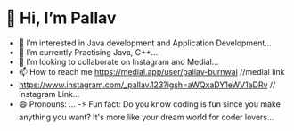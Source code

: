 # 👋 Hi, I’m Pallav

- 👀 I’m interested in Java development and Application Development...
- 🌱 I’m currently Practising Java, C++...
- 💞️ I’m looking to collaborate on Instagram and Medial...
- 📫 How to reach me https://medial.app/user/pallav-burnwal //medial link
- https://www.instagram.com/_pallav.123?igsh=aWQxaDY1eWV1aDRv // instagram Link...
- 😄 Pronouns: ... -⚡ Fun fact: Do you know coding is fun since you make anything you want? It's more like
    your dream world for coder lovers...
